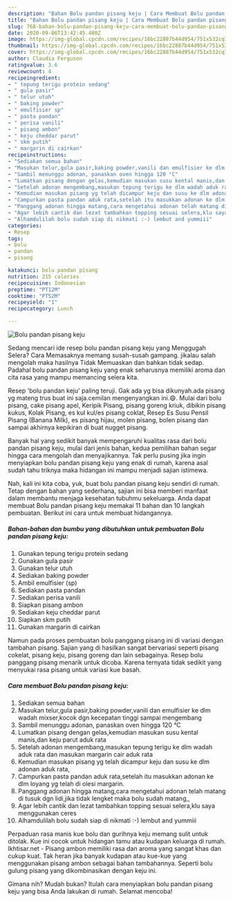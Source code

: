 ```yaml
---
description: "Bahan Bolu pandan pisang keju | Cara Membuat Bolu pandan pisang keju Yang Sempurna"
title: "Bahan Bolu pandan pisang keju | Cara Membuat Bolu pandan pisang keju Yang Sempurna"
slug: 768-bahan-bolu-pandan-pisang-keju-cara-membuat-bolu-pandan-pisang-keju-yang-sempurna
date: 2020-09-06T13:42:45.480Z
image: https://img-global.cpcdn.com/recipes/16bc22887b44d954/751x532cq70/bolu-pandan-pisang-keju-foto-resep-utama.jpg
thumbnail: https://img-global.cpcdn.com/recipes/16bc22887b44d954/751x532cq70/bolu-pandan-pisang-keju-foto-resep-utama.jpg
cover: https://img-global.cpcdn.com/recipes/16bc22887b44d954/751x532cq70/bolu-pandan-pisang-keju-foto-resep-utama.jpg
author: Claudia Ferguson
ratingvalue: 3.6
reviewcount: 4
recipeingredient:
- " tepung terigu protein sedang"
- " gula pasir"
- " telur utuh"
- " baking powder"
- " emulfisier sp"
- " pasta pandan"
- " perisa vanili"
- " pisang ambon"
- " keju cheddar parut"
- " skm putih"
- " margarin di cairkan"
recipeinstructions:
- "Sediakan semua bahan"
- "Masukan telur,gula pasir,baking powder,vanili dan emulfisier ke dlm wadah mixser,kocok dgn kecepatan tinggi sampai mengembang"
- "Sambil menunggu adonan, panaskan oven hingga 120 °C"
- "Lumatkan pisang dengan gelas,kemudian masukan susu kental manis,dan keju parut aduk rata"
- "Setelah adonan mengembang,masukan tepung terigu ke dlm wadah aduk rata dan masukan margarin cair aduk rata"
- "Kemudian masukan pisang yg telah dicampur keju dan susu ke dlm adonan aduk rata,"
- "Campurkan pasta pandan aduk rata,setelah itu masukkan adonan ke dlm loyang yg telah di olesi margarin."
- "Panggang adonan hingga matang,cara mengetahui adonan telah matang di tusuk dgn lidi,jika tidak lengket maka bolu sudah matang,,"
- "Agar lebih cantik dan lezat tambahkan topping sesuai selera,klu saya menggunakan ceres"
- "Alhamdulilah bolu sudah siap di nikmati :-) lembut and yummiii"
categories:
- Resep
tags:
- bolu
- pandan
- pisang

katakunci: bolu pandan pisang 
nutrition: 215 calories
recipecuisine: Indonesian
preptime: "PT12M"
cooktime: "PT52M"
recipeyield: "1"
recipecategory: Lunch

---
```



![Bolu pandan pisang keju](https://img-global.cpcdn.com/recipes/16bc22887b44d954/751x532cq70/bolu-pandan-pisang-keju-foto-resep-utama.jpg)

Sedang mencari ide resep bolu pandan pisang keju yang Menggugah Selera? Cara Memasaknya memang susah-susah gampang. jikalau salah mengolah maka hasilnya Tidak Memuaskan dan bahkan tidak sedap. Padahal bolu pandan pisang keju yang enak seharusnya memiliki aroma dan cita rasa yang mampu memancing selera kita.

Resep &#39;bolu pandan keju&#39; paling teruji. Gak ada yg bisa dikunyah.ada pisang yg mateng trus buat ini saja.cemilan mengenyangkan ini.😄. Mulai dari bolu pisang, cake pisang apel, Keripik Pisang, pisang goreng kriuk, dibikin pisang kukus, Kolak Pisang, es kul kul/es pisang coklat, Resep Es Susu Pensil Pisang (Banana Milk), es pisang hijau, molen pisang, bolen pisang dan sampai akhirnya kepikiran di buat nugget pisang.

Banyak hal yang sedikit banyak mempengaruhi kualitas rasa dari bolu pandan pisang keju, mulai dari jenis bahan, kedua pemilihan bahan segar hingga cara mengolah dan menyajikannya. Tak perlu pusing jika ingin menyiapkan bolu pandan pisang keju yang enak di rumah, karena asal sudah tahu triknya maka hidangan ini mampu menjadi sajian istimewa.


Nah, kali ini kita coba, yuk, buat bolu pandan pisang keju sendiri di rumah. Tetap dengan bahan yang sederhana, sajian ini bisa memberi manfaat dalam membantu menjaga kesehatan tubuhmu sekeluarga. Anda dapat membuat Bolu pandan pisang keju memakai 11 bahan dan 10 langkah pembuatan. Berikut ini cara untuk membuat hidangannya.

<!--inarticleads1-->

##### Bahan-bahan dan bumbu yang dibutuhkan untuk pembuatan Bolu pandan pisang keju:

1. Gunakan  tepung terigu protein sedang
1. Gunakan  gula pasir
1. Gunakan  telur utuh
1. Sediakan  baking powder
1. Ambil  emulfisier (sp)
1. Sediakan  pasta pandan
1. Sediakan  perisa vanili
1. Siapkan  pisang ambon
1. Sediakan  keju cheddar parut
1. Siapkan  skm putih
1. Gunakan  margarin di cairkan


Namun pada proses pembuatan bolu panggang pisang ini di variasi dengan tambahan pisang. Sajian yang di hasilkan sangat bervariasi seperti pisang cokelat, pisang keju, pisang goreng dan lain sebagainya. Resep bolu panggang pisang menarik untuk dicoba. Karena ternyata tidak sedikit yang menyukai rasa pisang untuk variasi kue basah. 

<!--inarticleads2-->

##### Cara membuat Bolu pandan pisang keju:

1. Sediakan semua bahan
1. Masukan telur,gula pasir,baking powder,vanili dan emulfisier ke dlm wadah mixser,kocok dgn kecepatan tinggi sampai mengembang
1. Sambil menunggu adonan, panaskan oven hingga 120 °C
1. Lumatkan pisang dengan gelas,kemudian masukan susu kental manis,dan keju parut aduk rata
1. Setelah adonan mengembang,masukan tepung terigu ke dlm wadah aduk rata dan masukan margarin cair aduk rata
1. Kemudian masukan pisang yg telah dicampur keju dan susu ke dlm adonan aduk rata,
1. Campurkan pasta pandan aduk rata,setelah itu masukkan adonan ke dlm loyang yg telah di olesi margarin.
1. Panggang adonan hingga matang,cara mengetahui adonan telah matang di tusuk dgn lidi,jika tidak lengket maka bolu sudah matang,,
1. Agar lebih cantik dan lezat tambahkan topping sesuai selera,klu saya menggunakan ceres
1. Alhamdulilah bolu sudah siap di nikmati :-) lembut and yummiii


Perpaduan rasa manis kue bolu dan gurihnya keju memang sulit untuk ditolak. Kue ini cocok untuk hidangan tamu atau kudapan keluarga di rumah. Ikhtisar.net - Pisang ambon memiliki rasa dan aroma yang sangat khas dan cukup kuat. Tak heran jika banyak kudapan atau kue-kue yang menggunakan pisang ambon sebagai bahan tambahannya. Seperti bolu gulung pisang yang dikombinasikan dengan keju ini. 

Gimana nih? Mudah bukan? Itulah cara menyiapkan bolu pandan pisang keju yang bisa Anda lakukan di rumah. Selamat mencoba!
